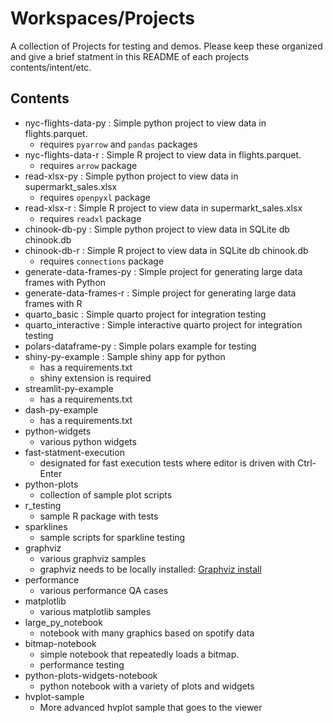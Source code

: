 # Workspaces/Projects
A collection of Projects for testing and demos.  Please keep these organized and give a brief statment in this README of each projects contents/intent/etc.

## Contents

* nyc-flights-data-py : Simple python project to view data in flights.parquet. 
   - requires `pyarrow` and `pandas` packages
* nyc-flights-data-r : Simple R project to view data in flights.parquet. 
   - requires `arrow` package
* read-xlsx-py : Simple python project to view data in supermarkt_sales.xlsx
   - requires `openpyxl` package
* read-xlsx-r : Simple R project to view data in supermarkt_sales.xlsx
   - requires `readxl` package
* chinook-db-py : Simple python project to view data in SQLite db chinook.db
* chinook-db-r : Simple R project to view data in SQLite db chinook.db
   - requires `connections` package
* generate-data-frames-py : Simple project for generating large data frames with Python
* generate-data-frames-r : Simple project for generating large data frames with R
* quarto_basic : Simple quarto project for integration testing
* quarto_interactive : Simple interactive quarto project for integration testing
* polars-dataframe-py : Simple polars example for testing
* shiny-py-example : Sample shiny app for python
   - has a requirements.txt
   - shiny extension is required
* streamlit-py-example
   - has a requirements.txt
* dash-py-example
   - has a requirements.txt
* python-widgets
   - various python widgets
* fast-statment-execution
   - designated for fast execution tests where editor is driven with Ctrl-Enter
* python-plots
   - collection of sample plot scripts
* r_testing
   - sample R package with tests
* sparklines
   - sample scripts for sparkline testing
* graphviz
   - various graphviz samples
   - graphviz needs to be locally installed: [Graphviz install](https://graphviz.org/download/)
* performance
   - various performance QA cases
* matplotlib
   - various matplotlib samples
* large_py_notebook
   - notebook with many graphics based on spotify data
* bitmap-notebook
   - simple notebook that repeatedly loads a bitmap.  
   - performance testing
* python-plots-widgets-notebook
   - python notebook with a variety of plots and widgets
* hvplot-sample
   - More advanced hvplot sample that goes to the viewer